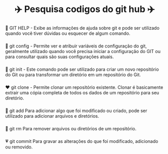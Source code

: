 <h1 align="center"> ✈️ Pesquisa codigos do git hub ✈️

<br>
<h3> </h3> <p> 🖤 GIT HELP -
Exibe as informações de ajuda sobre git e pode ser utilizado quando você tiver dúvidas ou esquecer de algum comando.
<br>
<p> <h3> </h3> 💙 git config -
Permite ver e atribuir variáveis de configuração do git, geralmente utilizado quando você precisa iniciar a configuração do GIT ou para consultar quais são suas configurações atuais.

<p> <h3> </h3> 🤎 git init -
Este comando pode ser utilizado para criar um novo repositório do Git ou para transformar um diretório em um repositório do Git.

<p><h3> </h3> ❤️ git clone -
Permite clonar um repositório existente. Clonar é basicamente extrair uma cópia completa de todos os dados de um repositório para seu diretório.

<p><h3> </h3> 💜 git add
Para adicionar algo que foi modificado ou criado, pode ser utilizado para adicionar arquivos e diretórios.

<p><h3> </h3> 🧡 git rm
Para remover arquivos ou diretórios de um repositório.

<p> <h3> </h3> 💗 git commit
Para gravar as alterações do que foi modificado, adicionado ou removido.</h2>
